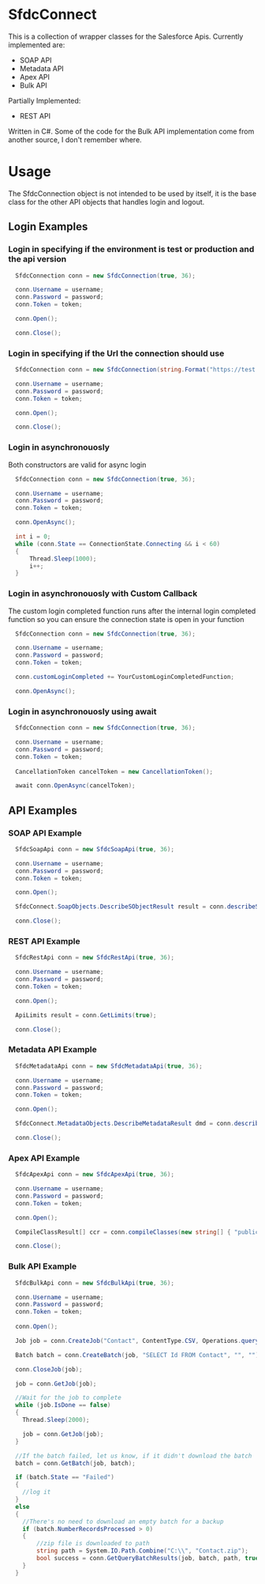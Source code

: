 # SfdcConnect

This is a collection of wrapper classes for the Salesforce Apis.  Currently implemented are:

- SOAP API
- Metadata API
- Apex API
- Bulk API

Partially Implemented:

- REST API

Written in C#.  Some of the code for the Bulk API implementation come from another source, I don't remember where.

# Usage

The SfdcConnection object is not intended to be used by itself, it is the base class for the other API objects that handles login and logout.


## Login Examples

### Login in specifying if the environment is test or production and the api version
```C#
  SfdcConnection conn = new SfdcConnection(true, 36);

  conn.Username = username;
  conn.Password = password;
  conn.Token = token;

  conn.Open();

  conn.Close();
```

### Login in specifying if the Url the connection should use
```C#
  SfdcConnection conn = new SfdcConnection(string.Format("https://test.salesforce.com/services/Soap/u/{0}.0/", 36));

  conn.Username = username;
  conn.Password = password;
  conn.Token = token;

  conn.Open();

  conn.Close();
```

### Login in asynchronouosly
Both constructors are valid for async login
```C#
  SfdcConnection conn = new SfdcConnection(true, 36);

  conn.Username = username;
  conn.Password = password;
  conn.Token = token;

  conn.OpenAsync();

  int i = 0;
  while (conn.State == ConnectionState.Connecting && i < 60)
  {
      Thread.Sleep(1000);
      i++;
  }
```

### Login in asynchronouosly with Custom Callback
The custom login completed function runs after the internal login completed function so you can ensure the connection state is open in your function
```C#
  SfdcConnection conn = new SfdcConnection(true, 36);

  conn.Username = username;
  conn.Password = password;
  conn.Token = token;

  conn.customLoginCompleted += YourCustomLoginCompletedFunction;

  conn.OpenAsync();
```


### Login in asynchronouosly using await
```C#
  SfdcConnection conn = new SfdcConnection(true, 36);

  conn.Username = username;
  conn.Password = password;
  conn.Token = token;
  
  CancellationToken cancelToken = new CancellationToken();

  await conn.OpenAsync(cancelToken);
```

## API Examples
### SOAP API Example
```C#
  SfdcSoapApi conn = new SfdcSoapApi(true, 36);

  conn.Username = username;
  conn.Password = password;
  conn.Token = token;

  conn.Open();

  SfdcConnect.SoapObjects.DescribeSObjectResult result = conn.describeSObject("Contact");

  conn.Close();
```

### REST API Example
```C#
  SfdcRestApi conn = new SfdcRestApi(true, 36);

  conn.Username = username;
  conn.Password = password;
  conn.Token = token;

  conn.Open();

  ApiLimits result = conn.GetLimits(true);

  conn.Close();
```

### Metadata API Example
```C#
  SfdcMetadataApi conn = new SfdcMetadataApi(true, 36);

  conn.Username = username;
  conn.Password = password;
  conn.Token = token;

  conn.Open();

  SfdcConnect.MetadataObjects.DescribeMetadataResult dmd = conn.describeMetadata(double.Parse(conn.Version));

  conn.Close();
```

### Apex API Example
```C#
  SfdcApexApi conn = new SfdcApexApi(true, 36);

  conn.Username = username;
  conn.Password = password;
  conn.Token = token;

  conn.Open();

  CompileClassResult[] ccr = conn.compileClasses(new string[] { "public class TestClass12321 { }" });

  conn.Close();
```

###  Bulk API Example
```C#
  SfdcBulkApi conn = new SfdcBulkApi(true, 36);

  conn.Username = username;
  conn.Password = password;
  conn.Token = token;
  
  conn.Open();

  Job job = conn.CreateJob("Contact", ContentType.CSV, Operations.query, ConcurrencyMode.Parallel, "");

  Batch batch = conn.CreateBatch(job, "SELECT Id FROM Contact", "", "");

  conn.CloseJob(job);

  job = conn.GetJob(job);

  //Wait for the job to complete
  while (job.IsDone == false)
  {
    Thread.Sleep(2000);

    job = conn.GetJob(job);
  }

  //If the batch failed, let us know, if it didn't download the batch
  batch = conn.GetBatch(job, batch);

  if (batch.State == "Failed")
  {
    //log it
  }
  else
  {
    //There's no need to download an empty batch for a backup
    if (batch.NumberRecordsProcessed > 0)
    {
        //zip file is downloaded to path
        string path = System.IO.Path.Combine("C:\\", "Contact.zip");
        bool success = conn.GetQueryBatchResults(job, batch, path, true);
    }
  }
```
